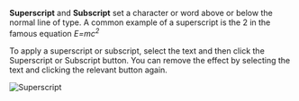 **Superscript** and **Subscript** set a character or word above or below the normal line of type. A common example of a superscript is the 2 in the famous equation _E=mc<sup>2</sup>_

To apply a superscript or subscript, select the text and then click the Superscript or Subscript button. You can remove the effect by selecting the text and clicking the relevant button again.

![Superscript](https://cdn.joomlacontenteditor.net/images/docs/editor/editor-superscript.gif)